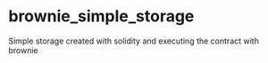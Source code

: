 # brownie_simple_storage

Simple storage created with solidity and executing the contract with brownie

